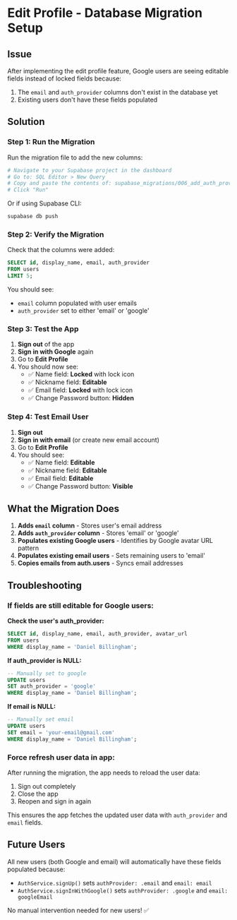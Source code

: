 # Edit Profile - Database Migration Setup

## Issue
After implementing the edit profile feature, Google users are seeing editable fields instead of locked fields because:
1. The `email` and `auth_provider` columns don't exist in the database yet
2. Existing users don't have these fields populated

## Solution

### Step 1: Run the Migration

Run the migration file to add the new columns:

```bash
# Navigate to your Supabase project in the dashboard
# Go to: SQL Editor > New Query
# Copy and paste the contents of: supabase_migrations/006_add_auth_provider_and_email.sql
# Click "Run"
```

Or if using Supabase CLI:
```bash
supabase db push
```

### Step 2: Verify the Migration

Check that the columns were added:
```sql
SELECT id, display_name, email, auth_provider 
FROM users 
LIMIT 5;
```

You should see:
- `email` column populated with user emails
- `auth_provider` set to either 'email' or 'google'

### Step 3: Test the App

1. **Sign out** of the app
2. **Sign in with Google** again
3. Go to **Edit Profile**
4. You should now see:
   - ✅ Name field: **Locked** with lock icon
   - ✅ Nickname field: **Editable**
   - ✅ Email field: **Locked** with lock icon
   - ✅ Change Password button: **Hidden**

### Step 4: Test Email User

1. **Sign out**
2. **Sign in with email** (or create new email account)
3. Go to **Edit Profile**
4. You should see:
   - ✅ Name field: **Editable**
   - ✅ Nickname field: **Editable**
   - ✅ Email field: **Editable**
   - ✅ Change Password button: **Visible**

## What the Migration Does

1. **Adds `email` column** - Stores user's email address
2. **Adds `auth_provider` column** - Stores 'email' or 'google'
3. **Populates existing Google users** - Identifies by Google avatar URL pattern
4. **Populates existing email users** - Sets remaining users to 'email'
5. **Copies emails from auth.users** - Syncs email addresses

## Troubleshooting

### If fields are still editable for Google users:

**Check the user's auth_provider:**
```sql
SELECT id, display_name, email, auth_provider, avatar_url
FROM users
WHERE display_name = 'Daniel Billingham';
```

**If auth_provider is NULL:**
```sql
-- Manually set to google
UPDATE users 
SET auth_provider = 'google'
WHERE display_name = 'Daniel Billingham';
```

**If email is NULL:**
```sql
-- Manually set email
UPDATE users 
SET email = 'your-email@gmail.com'
WHERE display_name = 'Daniel Billingham';
```

### Force refresh user data in app:

After running the migration, the app needs to reload the user data:
1. Sign out completely
2. Close the app
3. Reopen and sign in again

This ensures the app fetches the updated user data with `auth_provider` and `email` fields.

## Future Users

All new users (both Google and email) will automatically have these fields populated because:
- `AuthService.signUp()` sets `authProvider: .email` and `email: email`
- `AuthService.signInWithGoogle()` sets `authProvider: .google` and `email: googleEmail`

No manual intervention needed for new users! ✅
